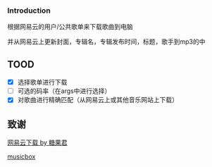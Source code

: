 ### Introduction

根据网易云的用户/公共歌单来下载歌曲到电脑

并从网易云上更新封面，专辑名，专辑发布时间，标题，歌手到mp3的中

## TOOD

- [x] 选择歌单进行下载
- [ ] 可选的码率（在args中进行选择）
- [x] 对歌曲进行精确匹配（从网易云上或其他音乐网站上下载）

## 致谢

[网易云下载 by 糖果君](https://greasyfork.org/scripts/23222-%E7%BD%91%E6%98%93%E4%BA%91%E4%B8%8B%E8%BD%BD/code/%E7%BD%91%E6%98%93%E4%BA%91%E4%B8%8B%E8%BD%BD.user.js)

[musicbox](https://github.com/darknessomi/musicbox)